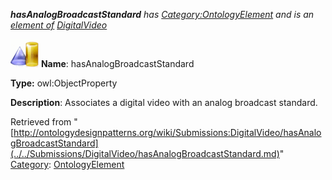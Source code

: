 ___hasAnalogBroadcastStandard__ has [Category:OntologyElement](../../Category/OntologyElement.md "Category:OntologyElement") and is an [element of](../../Property/ElementOf.md "Property:ElementOf") [DigitalVideo](../../Submissions/DigitalVideo.md "Submissions:DigitalVideo")_


  




[![ObjectProperty](../../images/thumb/c/c3/ObjectProperty.gif/45px-ObjectProperty.gif)](../../Image/ObjectProperty.gif.md "ObjectProperty")
__Name__: hasAnalogBroadcastStandard 


__Type:__ owl:ObjectProperty 


__Description__: Associates a digital video with an analog broadcast standard. 





Retrieved from "[http://ontologydesignpatterns.org/wiki/Submissions:DigitalVideo/hasAnalogBroadcastStandard](../../Submissions/DigitalVideo/hasAnalogBroadcastStandard.md)"
 [Category](http://ontologydesignpatterns.org/wiki/Special:Categories "Special:Categories"): [OntologyElement](../../Category/OntologyElement.md "Category:OntologyElement")